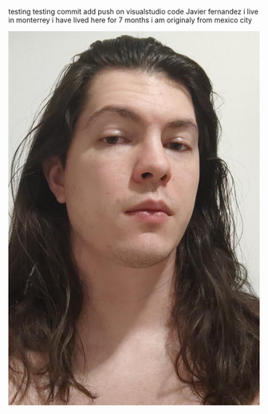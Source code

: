testing
testing commit add push on visualstudio code
Javier fernandez
i live in monterrey i have lived here for 7 months i am originaly from mexico city

![javier](./assets/Images/selfie.jpeg)
